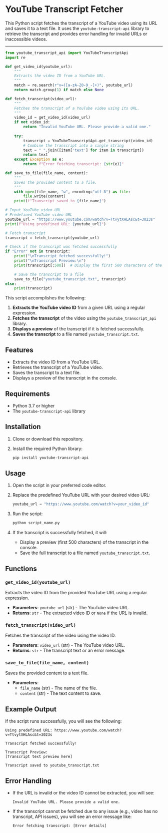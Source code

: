 # YouTube Transcript Fetcher

This Python script fetches the transcript of a YouTube video using its URL and saves it to a text file. It uses the `youtube-transcript-api` library to retrieve the transcript and provides error handling for invalid URLs or inaccessible videos.

****

```python
from youtube_transcript_api import YouTubeTranscriptApi
import re

def get_video_id(youtube_url):
    """
    Extracts the video ID from a YouTube URL.
    """
    match = re.search(r"v=([a-zA-Z0-9_-]+)", youtube_url)
    return match.group(1) if match else None

def fetch_transcript(video_url):
    """
    Fetches the transcript of a YouTube video using its URL.
    """
    video_id = get_video_id(video_url)
    if not video_id:
        return "Invalid YouTube URL. Please provide a valid one."
    
    try:
        transcript = YouTubeTranscriptApi.get_transcript(video_id)
        # Combine the transcript into a single string
        text = " ".join([item['text'] for item in transcript])
        return text
    except Exception as e:
        return f"Error fetching transcript: {str(e)}"

def save_to_file(file_name, content):
    """
    Saves the provided content to a file.
    """
    with open(file_name, "w", encoding="utf-8") as file:
        file.write(content)
    print(f"Transcript saved to {file_name}")

# Input YouTube video URL
# Predefined YouTube video URL
youtube_url = "https://www.youtube.com/watch?v=TtvytXHLAsc&t=3023s"
print(f"Using predefined URL: {youtube_url}")

# Fetch transcript
transcript = fetch_transcript(youtube_url)

# Check if the transcript was fetched successfully
if "Error" not in transcript:
    print("\nTranscript fetched successfully!")
    print("\nTranscript Preview:\n")
    print(transcript[:500])  # Display the first 500 characters of the transcript

    # Save the transcript to a file
    save_to_file("youtube_transcript.txt", transcript)
else:
    print(transcript)
```

This script accomplishes the following:

1. **Extracts the YouTube video ID** from a given URL using a regular expression.
2. **Fetches the transcript** of the video using the `youtube_transcript_api` library.
3. **Displays a preview** of the transcript if it is fetched successfully.
4. **Saves the transcript** to a file named `youtube_transcript.txt`.

## Features

- Extracts the video ID from a YouTube URL.
- Retrieves the transcript of a YouTube video.
- Saves the transcript to a text file.
- Displays a preview of the transcript in the console.

## Requirements

- Python 3.7 or higher
- The `youtube-transcript-api` library

## Installation

1. Clone or download this repository.
2. Install the required Python library:

   ```bash
   pip install youtube-transcript-api
   ```

## Usage

1. Open the script in your preferred code editor.
2. Replace the predefined YouTube URL with your desired video URL:

   ```python
   youtube_url = "https://www.youtube.com/watch?v=your_video_id"
   ```

3. Run the script:

   ```bash
   python script_name.py
   ```

4. If the transcript is successfully fetched, it will:
   - Display a preview (first 500 characters) of the transcript in the console.
   - Save the full transcript to a file named `youtube_transcript.txt`.

## Functions

### `get_video_id(youtube_url)`
Extracts the video ID from the provided YouTube URL using a regular expression.

- **Parameters**: `youtube_url` (str) - The YouTube video URL.
- **Returns**: `str` - The extracted video ID or `None` if the URL is invalid.

### `fetch_transcript(video_url)`
Fetches the transcript of the video using the video ID.

- **Parameters**: `video_url` (str) - The YouTube video URL.
- **Returns**: `str` - The transcript text or an error message.

### `save_to_file(file_name, content)`
Saves the provided content to a text file.

- **Parameters**:
  - `file_name` (str) - The name of the file.
  - `content` (str) - The text content to save.

## Example Output

If the script runs successfully, you will see the following:

```plaintext
Using predefined URL: https://www.youtube.com/watch?v=TtvytXHLAsc&t=3023s

Transcript fetched successfully!

Transcript Preview:
[Transcript text preview here]

Transcript saved to youtube_transcript.txt
```

## Error Handling

- If the URL is invalid or the video ID cannot be extracted, you will see:

  ```plaintext
  Invalid YouTube URL. Please provide a valid one.
  ```

- If the transcript cannot be fetched due to any issue (e.g., video has no transcript, API issues), you will see an error message like:

  ```plaintext
  Error fetching transcript: [Error details]
  ```

